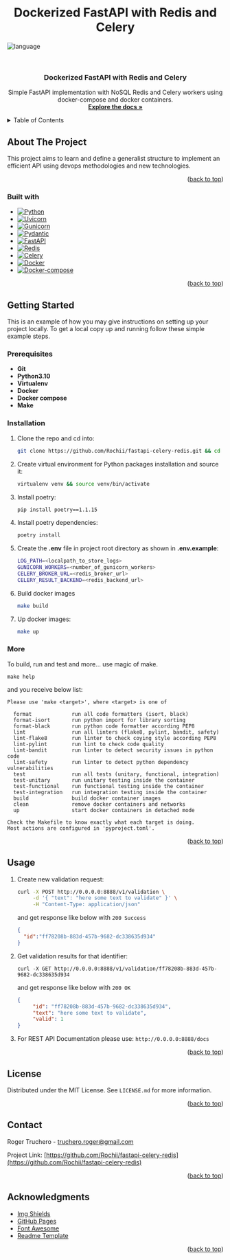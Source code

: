 <a name="readme-top"></a>

<h1 align="center">Dockerized FastAPI with Redis and Celery</h1>

![language](https://img.shields.io/badge/language-python-blue?style)


<!-- Project logo -->
<br />
<div align="center">
    <a href="https://github.com/Rochii/fastapi-celery-redis/">
    <!-- TODO: make the repository logo
      <img src="static/logo.png" alt="Logo" width="80" height="80">
    -->
  </a>

  <h3 align="center">Dockerized FastAPI with Redis and Celery</h3>

  <p align="center">
    Simple FastAPI implementation with NoSQL Redis and Celery workers using docker-compose and docker containers.
    <br />
    <a href="https://github.com/Rochii/fastapi-celery-redis/README.md"><strong>Explore the docs »</strong></a>
    <br />
  </p>
</div>


<!-- Table of contents -->
<details>
  <summary>Table of Contents</summary>
  <ol>
    <li>
      <a href="#about-the-project">About The Project</a>
      <ul>
        <li><a href="#built-with">Built With</a></li>
      </ul>
    </li>
    <li>
      <a href="#getting-started">Getting Started</a>
      <ul>
        <li><a href="#prerequisites">Prerequisites</a></li>
        <li><a href="#installation">Installation</a></li>
      </ul>
    </li>
    <li><a href="#usage">Usage</a></li>
    <li><a href="#license">License</a></li>
    <li><a href="#contact">Contact</a></li>
    <li><a href="#acknowledgments">Acknowledgments</a></li>
  </ol>
</details>


<!-- About the project -->
## About The Project

<!--
[![Product Name Screen Shot][product-screenshot]](https://example.com)
-->

This project aims to learn and define a generalist structure to implement an efficient API using devops methodologies and new technologies.

<p align="right">(<a href="#readme-top">back to top</a>)</p>


### Built with


* [![Python][Python]][Python-url]
* [![Uvicorn][Uvicorn]][Uvicorn-url]
* [![Gunicorn][Gunicorn]][Gunicorn-url]
* [![Pydantic][Pydantic]][Pydantic-url]
* [![FastAPI][FastAPI]][FastAPI-url]
* [![Redis][Redis]][Redis-url]
* [![Celery][Celery]][Celery-url]
* [![Docker][Docker]][Docker-url]
* [![Docker-compose][Docker-compose]][Docker-compose-url]


<p align="right">(<a href="#readme-top">back to top</a>)</p>


<!-- Getting started -->
## Getting Started

This is an example of how you may give instructions on setting up your project locally.
To get a local copy up and running follow these simple example steps.

### Prerequisites
* **Git**
* **Python3.10**
* **Virtualenv**
* **Docker**
* **Docker compose**
* **Make**

### Installation

1. Clone the repo and cd into:
   ```sh
   git clone https://github.com/Rochii/fastapi-celery-redis.git && cd fastapi-celery-redis
   ```
2. Create virtual environment for Python packages installation and source it:
   ```sh
   virtualenv venv && source venv/bin/activate
   ```
3. Install poetry:
   ```sh
   pip install poetry==1.1.15
   ```
4. Install poetry dependencies:
   ```sh
   poetry install
   ```
5. Create the **.env** file in project root directory as shown in **.env.example**:
   ```sh
   LOG_PATH=<localpath_to_store_logs>
   GUNICORN_WORKERS=<number_of_gunicorn_workers>
   CELERY_BROKER_URL=<redis_broker_url>
   CELERY_RESULT_BACKEND=<redis_backend_url>
   ```
6. Build docker images
   ```sh
   make build
   ```
7. Up docker images:
   ```sh
   make up
   ```

### More
To build, run and test and more... use magic of make.
```shell
make help
```
and you receive below list:
```text
Please use 'make <target>', where <target> is one of

  format             run all code formatters (isort, black)
  format-isort       run python import for library sorting
  format-black       run python code formatter according PEP8
  lint               run all linters (flake8, pylint, bandit, safety)
  lint-flake8        run linter to check coying style according PEP8
  lint-pylint        run lint to check code quality
  lint-bandit        run linter to detect security issues in python code
  lint-safety        run linter to detect python dependency vulnerabilities
  test               run all tests (unitary, functional, integration)
  test-unitary       run unitary testing inside the container
  test-functional    run functional testing inside the container
  test-integration   run integration testing inside the container
  build              build docker container images
  clean              remove docker containers and networks
  up                 start docker containers in detached mode

Check the Makefile to know exactly what each target is doing.
Most actions are configured in 'pyproject.toml'.
```
<p align="right">(<a href="#readme-top">back to top</a>)</p>



<!-- Usage -->
## Usage
1. Create new validation request:
    ```sh
    curl -X POST http://0.0.0.0:8888/v1/validation \
         -d '{ "text": "here some text to validate" }' \
         -H "Content-Type: application/json"
    ```
    and get response like below with `200 Success`
    ```json
    {
      "id":"ff78208b-883d-457b-9682-dc338635d934"
    }
    ```
2. Get validation results for that identifier:
    ```shell
    curl -X GET http://0.0.0.0:8888/v1/validation/ff78208b-883d-457b-9682-dc338635d934
   ```
   and get response like below with `200 OK`
   ```json
   {
        "id": "ff78208b-883d-457b-9682-dc338635d934",
        "text": "here some text to validate",
        "valid": 1
   }
   ```
3. For REST API Documentation please use: `http://0.0.0.0:8888/docs`

<p align="right">(<a href="#readme-top">back to top</a>)</p>


<!-- License -->
## License

Distributed under the MIT License. See `LICENSE.md` for more information.

<p align="right">(<a href="#readme-top">back to top</a>)</p>

<!-- Contact -->
## Contact

Roger Truchero - truchero.roger@gmail.com

Project Link: [https://github.com/Rochii/fastapi-celery-redis](https://github.com/Rochii/fastapi-celery-redis)

<p align="right">(<a href="#readme-top">back to top</a>)</p>


<!-- Acknowledgments -->
## Acknowledgments

* [Img Shields](https://shields.io)
* [GitHub Pages](https://pages.github.com)
* [Font Awesome](https://fontawesome.com)
* [Readme Template](https://github.com/othneildrew/Best-README-Template/blob/master/README.md)

<p align="right">(<a href="#readme-top">back to top</a>)</p>

<!-- Markdown links & images -->
[Python]: https://img.shields.io/badge/python-000000?style=for-the-badge&logo=python
[Python-url]: https://docs.python.org/3/
[Uvicorn]: https://img.shields.io/badge/uvicorn-000000?style=for-the-badge&logo=uvicorn
[Uvicorn-url]: https://www.uvicorn.org/
[Gunicorn]: https://img.shields.io/badge/gunicorn-000000?style=for-the-badge&logo=gunicorn
[Gunicorn-url]: https://gunicorn.org/
[Pydantic]: https://img.shields.io/badge/pydantic-000000?style=for-the-badge&logo=pydantic
[Pydantic-url]: https://pydantic-docs.helpmanual.io/
[FastAPI]: https://img.shields.io/badge/fastapi-000000?style=for-the-badge&logo=fastapi
[FastAPI-url]: https://fastapi.tiangolo.com/
[Redis]: https://img.shields.io/badge/redis-000000?style=for-the-badge&logo=redis
[Redis-url]: https://redis.io/
[Celery]: https://img.shields.io/badge/celery-000000?style=for-the-badge&logo=celery
[Celery-url]: https://docs.celeryq.dev/en/stable/
[Docker]: https://img.shields.io/badge/docker-000000?style=for-the-badge&logo=docker
[Docker-url]: https://www.docker.com/
[Docker-compose]: https://img.shields.io/badge/docker_compose-000000?style=for-the-badge&logo=docker_compose
[Docker-compose-url]: https://docs.docker.com/compose/
